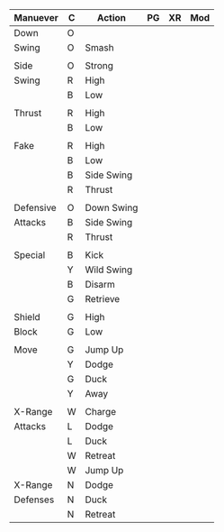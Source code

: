 |Manuever   |C|Action     |PG|XR|Mod|
|-----------|-|-----------|--|--|---|
|Down       |O|           |  |  |   |
|Swing      |O|Smash      |  |  |   |
|||||||
|Side       |O|Strong     |  |  |   |
|Swing      |R|High       |  |  |   |
|           |B|Low        |  |  |   |
|||||||
|Thrust     |R|High       |  |  |   |
|           |B|Low        |  |  |   |
|||||||
|Fake       |R|High       |  |  |   |
|           |B|Low        |  |  |   |
|           |B|Side Swing |  |  |   |
|           |R|Thrust     |  |  |   |
|||||||
|Defensive  |O|Down Swing |  |  |   |
|Attacks    |B|Side Swing |  |  |   |
|           |R|Thrust     |  |  |   |
|||||||
|Special    |B|Kick       |  |  |   |
|           |Y|Wild Swing |  |  |   |
|           |B|Disarm     |  |  |   |
|           |G|Retrieve   |  |  |   |
|||||||
|Shield     |G|High       |  |  |   |
|Block      |G|Low        |  |  |   |
|||||||
|Move       |G|Jump Up    |  |  |   |
|           |Y|Dodge      |  |  |   |
|           |G|Duck       |  |  |   |
|           |Y|Away       |  |  |   |
|||||||
|X-Range    |W|Charge     |  |  |   |
|Attacks    |L|Dodge      |  |  |   |
|           |L|Duck       |  |  |   |
|           |W|Retreat    |  |  |   |
|           |W|Jump Up    |  |  |   |
|X-Range    |N|Dodge      |  |  |   |
|Defenses   |N|Duck       |  |  |   |
|           |N|Retreat    |  |  |   |
